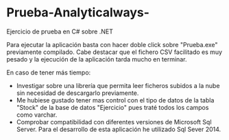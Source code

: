 # Prueba-Analyticalways-
Ejercicio de prueba en C# sobre .NET

Para ejecutar la aplicación basta con hacer doble click sobre "Prueba.exe" previamente compilado.
Cabe destacar que el fichero CSV facilitado es muy pesado y la ejecución de la aplicación tarda mucho en terminar.

En caso de tener más tiempo:
- Investigar sobre una librería que permita leer ficheros subidos a la nube sin necesidad de descargarlo previamente.
- Me hubiese gustado tener mas control con el tipo de datos de la tabla "Stock" de la base de datos "Ejercicio" pues traté todos los campos como varchar.
- Comprobar compatibilidad con diferentes versiones de Microsoft Sql Server. Para el desarrollo de esta aplicación he utilizado Sql Sever 2014.
